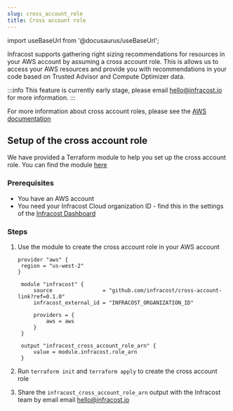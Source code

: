 ```yaml
---
slug: cross_account_role
title: Cross account role
---
```


import useBaseUrl from '@docusaurus/useBaseUrl';

Infracost supports gathering right sizing recommendations for resources in your AWS account by assuming a cross account role. This is allows us to access your AWS resources and provide you with recommendations in your code based on Trusted Advisor and Compute Optimizer data.

:::info
This feature is currently early stage, please email [hello@infracost.io](mailto:hello@infracost.io) for more information.
:::

For more information about cross account roles, please see the [AWS documentation](https://docs.aws.amazon.com/IAM/latest/UserGuide/id_roles_common-scenarios_aws-accounts.html)

## Setup of the cross account role

We have provided a Terraform module to help you set up the cross account role. You can find the module [here](https://github.com/infracost/cross-account-link)

### Prerequisites

- You have an AWS account
- You need your Infracost Cloud organization ID - find this in the settings of the [Infracost Dashboard](https://dashboard.infracost.io)

### Steps

1. Use the module to create the cross account role in your AWS account

   ```hcl
   provider "aws" {
    region = "us-west-2"
   }

    module "infracost" {
        source                = "github.com/infracost/cross-account-link?ref=0.1.0"
        infracost_external_id = "INFRACOST_ORGANIZATION_ID"

        providers = {
            aws = aws
        }
    }

    output "infracost_cross_account_role_arn" {
        value = module.infracost.role_arn
    }
   ```

2. Run `terraform init` and `terraform apply` to create the cross account role
3. Share the `infracost_cross_account_role_arn` output with the Infracost team by email email [hello@infracost.io](mailto:hello@infracost.io)
